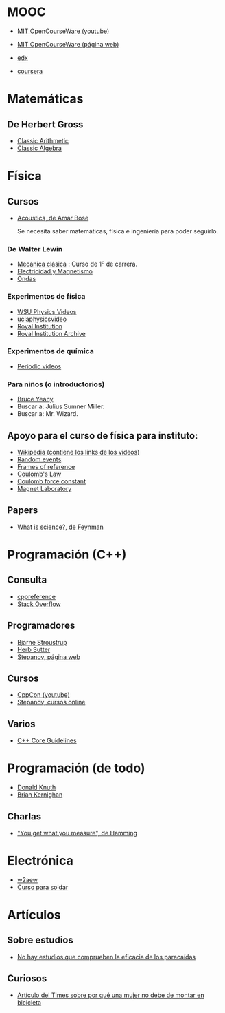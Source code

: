 # MOOC
* [MIT OpenCourseWare (youtube)](https://www.youtube.com/user/MIT)
* [MIT OpenCourseWare (página web)](https://ocw.mit.edu/index.htm)

* [edx](https://www.edx.org/)
* [coursera](https://www.coursera.org/)



# Matemáticas
## De Herbert Gross
* [Classic
Arithmetic](https://www.youtube.com/playlist?list=PL9phnVI_EOVW9U2PZtGKRwMvHy3l4reYv)
* [Classic
Algebra](https://www.youtube.com/playlist?list=PL1xF7Py1h3uzsMQJ5CUTPk9TYRi7AhLr2)




# Física
## Cursos
* [Acoustics, de Amar
  Bose](https://teachingexcellence.mit.edu/category/inspiring-teachers/amar-g-bose-6-312-acoustics)

  Se necesita saber matemáticas, física e ingeniería para poder seguirlo.

### De Walter Lewin
* [Mecánica clásica](https://www.youtube.com/playlist?list=PLyQSN7X0ro203puVhQsmCj9qhlFQ-As8e)
  : Curso de 1º de carrera. 
* [Electricidad y
  Magnetismo](https://www.youtube.com/playlist?list=PLyQSN7X0ro2314mKyUiOILaOC2hk6Pc3j)
* [Ondas](https://www.youtube.com/playlist?list=PLyQSN7X0ro22WeXM2QCKJm2NP_xHpGV89)

### Experimentos de física
* [WSU Physics Videos](https://www.youtube.com/channel/UCugeyK3l43x1_YEAWuKNong)
* [uclaphysicsvideo](https://www.youtube.com/user/uclaphysicsvideo/featured)
* [Royal Institution](https://www.youtube.com/user/TheRoyalInstitution/featured)
* [Royal Institution Archive](https://www.youtube.com/c/RiArchives/featured)


### Experimentos de química
* [Periodic videos](https://www.youtube.com/user/periodicvideos/featured)

### Para niños (o introductorios)
* [Bruce Yeany](https://www.youtube.com/user/YeanyScience/featured)
* Buscar a: Julius Sumner Miller.
* Buscar a: Mr. Wizard.


## Apoyo para el curso de física para instituto:
* [Wikipedia (contiene los links de los videos)](https://en.wikipedia.org/wiki/Physical_Science_Study_Committee)
* [Random events](https://archive.org/details/RandomEvents):
* [Frames of reference](https://archive.org/details/frames_of_reference)
* [Coulomb's Law](https://archive.org/details/coulombs_law)
* [Coulomb force constant](https://archive.org/details/CoulombForceConstant)
* [Magnet Laboratory](https://archive.org/details/magnet_laboratory_1959/magnet_laboratory_1959.mpeg)



## Papers
* [What is science?, de Feynman](doc/what_is_science_by_R.Feynman_1966.pdf)


# Programación (C++)
## Consulta
* [cppreference](https://en.cppreference.com/w/)
* [Stack Overflow](https://stackoverflow.com/questions)

## Programadores
* [Bjarne Stroustrup](http://www.stroustrup.com/C++.html)
* [Herb Sutter](https://herbsutter.com/)
* [Stepanov, página web](http://stepanovpapers.com/)

## Cursos
* [CppCon (youtube)](https://www.youtube.com/channel/UCMlGfpWw-RUdWX_JbLCukXg)
* [Stepanov, cursos online](https://www.youtube.com/user/A9Videos/featured)

## Varios
* [C++ Core
  Guidelines](https://github.com/isocpp/CppCoreGuidelines/blob/master/CppCoreGuidelines.md)


# Programación (de todo)
* [Donald Knuth](https://www-cs-faculty.stanford.edu/~knuth/)
* [Brian Kernighan](https://www.kernighan.org/)

## Charlas
* ["You get what you measure", de Hamming](https://youtu.be/LNhcaVi3zPA)

# Electrónica

* [w2aew](https://www.youtube.com/user/w2aew/videos)
* [Curso para soldar](https://www.youtube.com/user/paceworldwide/playlists)


# Artículos
## Sobre estudios
* [No hay estudios que comprueben la eficacia de los paracaídas](https://www.ncbi.nlm.nih.gov/pmc/articles/PMC300808/)


## Curiosos
* [Artículo del Times sobre por qué una mujer no debe de montar en bicicleta](https://timesmachine.nytimes.com/timesmachine/1894/08/12/106870661.pdf)



